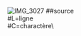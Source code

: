 ![IMG_3027](https://github.com/user-attachments/assets/07812a3e-9f2b-4fd6-a5ab-bce6d79cd0ab)
##source\
#L=ligne\
#C=charactère\
